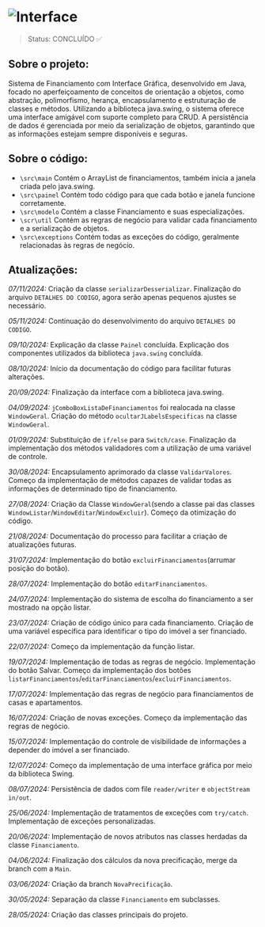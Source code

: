 # ![Interface](https://github.com/user-attachments/assets/5b929ffe-e9ae-4ca2-83d9-ae1881c11e1d)
> Status: CONCLUÍDO ✅

## Sobre o projeto:
Sistema de Financiamento com Interface Gráfica, desenvolvido em Java, focado no aperfeiçoamento de conceitos de orientação a objetos, como abstração, polimorfismo, herança, encapsulamento e estruturação de classes e métodos. Utilizando a biblioteca java.swing, o sistema oferece uma interface amigável com suporte completo para CRUD. A persistência de dados é gerenciada por meio da serialização de objetos, garantindo que as informações estejam sempre disponíveis e seguras.

## Sobre o código:
- `\src\main` Contém o ArrayList de financiamentos, também inicia a janela criada pelo java.swing.
- `\src\painel` Contém todo código para que cada botão e janela funcione corretamente.
- `\src\modelo` Contém a classe Financiamento e suas especializações.
- `\scr\util` Contém as regras de negócio para validar cada financiamento e a serialização de objetos.
- `\src\exceptions` Contém todas as exceções do código, geralmente relacionadas às regras de negócio.

## Atualizações:
*07/11/2024:* Criação da classe `serializarDesserializar`.
              Finalização do arquivo `DETALHES DO CODIGO`, agora serão apenas pequenos ajustes se necessário.

*05/11/2024:* Continuação do desenvolvimento do arquivo `DETALHES DO CODIGO`.

*09/10/2024:* Explicação da classe `Painel` concluída.
              Explicação dos componentes utilizados da biblioteca `java.swing` concluída.

*08/10/2024:* Início da documentação do código para facilitar futuras alterações.

*20/09/2024:* Finalização da interface com a biblioteca java.swing.

*04/09/2024:* `jComboBoxListaDeFinanciamentos` foi realocada na classe `WindowGeral`.
Criação do método `ocultarJLabelsEspecificas` na classe `WindowGeral`.

*01/09/2024:* Substituição de `if/else` para `Switch/case`.
Finalização da implementação dos métodos validadores com a utilização de uma variável de controle.

*30/08/2024:* Encapsulamento aprimorado da classe `ValidarValores`. 
Começo da implementação de métodos capazes de validar todas as informações de determinado tipo de financiamento.

*27/08/2024:* Criação da Classe `WindowGeral`(sendo a classe pai das classes `WindowListar`/`WindowEditar`/`WindowExcluir`).
              Começo da otimização do código.

*21/08/2024:* Documentação do processo para facilitar a criação de atualizações futuras.

*31/07/2024:* Implementação do botão `excluirFinanciamentos`(arrumar posição do botão).

*28/07/2024:* Implementação do botão `editarFinanciamentos`.

*24/07/2024:* Implementação do sistema de escolha do financiamento a ser mostrado na opção listar.

*23/07/2024:* Criação de código único para cada financiamento.
Criação de uma variável específica para identificar o tipo do imóvel a ser financiado.

*22/07/2024:* Começo da implementação da função listar.

*19/07/2024:* Implementação de todas as regras de negócio.
Implementação do botão Salvar.
Começo da implementação dos botões `listarFinanciamentos`/`editarFinanciamentos`/`excluirFinanciamentos`.

*17/07/2024:* Implementação das regras de negócio para financiamentos de casas e apartamentos.

*16/07/2024:* Criação de novas exceções.
Começo da implementação das regras de negócio.

*15/07/2024:* Implementação do controle de visibilidade de informações a depender do imóvel a ser financiado.

*12/07/2024:* Começo da implementação de uma interface gráfica por meio da biblioteca Swing.

*08/07/2024:* Persistência de dados com file `reader/writer` e `objectStream in/out`.

*25/06/2024:* Implementação de tratamentos de exceções com `try/catch`.
Implementação de exceções personalizadas.

*20/06/2024:* Implementação de novos atributos nas classes herdadas da classe `Financiamento`.

*04/06/2024:* Finalização dos cálculos da nova precificação, merge da branch com a `Main`.

*03/06/2024:* Criação da branch `NovaPrecificação`.

*30/05/2024:* Separação da classe `Financiamento` em subclasses.

*28/05/2024:* Criação das classes principais do projeto.
